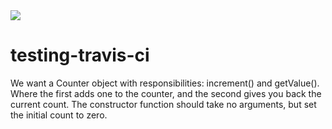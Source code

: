 <img src="https://travis-ci.org/joekteo/testing-travis-ci.svg?branch=travis-testing">

testing-travis-ci
=================

We want a Counter object with responsibilities: increment() and getValue(). Where the first adds one to the counter, and the second gives you back the current count. The constructor function should take no arguments, but set the initial count to zero.
